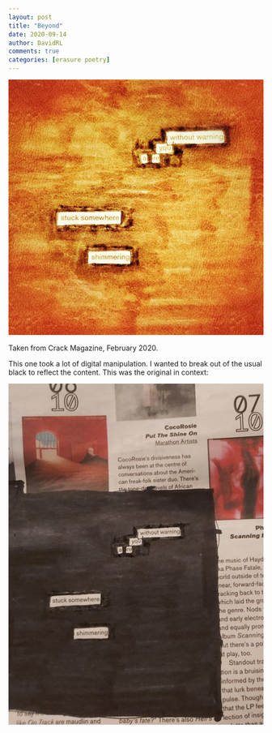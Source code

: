 ```yaml
---
layout: post
title: "Beyond"
date: 2020-09-14
author: DavidRL
comments: true
categories: [erasure poetry]
---
```

<img src="/assets/images/articles/beyond.jpeg" class="responsive"><br>

Taken from Crack Magazine, February 2020.

This one took a lot of digital manipulation. I wanted to break out of the usual black to reflect the content. This was the original in context:

<img src="/assets/images/articles/beyondoriginal.jpg" class="responsive"><br>
